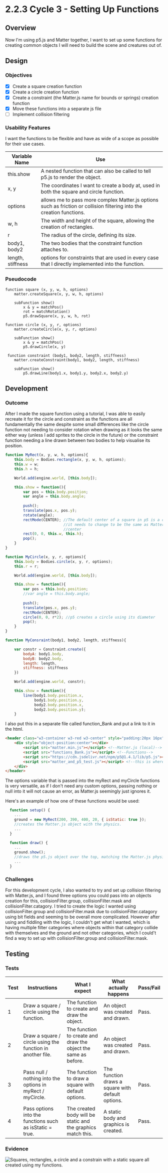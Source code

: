 # 2.2.3 Cycle 3 - Setting Up Functions

## Overview

Now I'm using p5.js and Matter together, I want to set up some functions for creating common objects I will need to build the scene and creatures out of.

## Design

### Objectives&#x20;

* [x] Create a square creation function
* [x] Create a circle creation function
* [x] Create a constraint (the Matter.js name for bounds or springs) creation function
* [x] Move these functions into a separate js file
* [ ] Implement collision filtering

### Usability Features

I want the functions to be flexible and have as wide of a scope as possible for their use cases.

| Variable Name     | Use                                                                                                                   |
| ----------------- | --------------------------------------------------------------------------------------------------------------------- |
| this.show         | A nested function that can also be called to tell p5.js to render the object.                                         |
| x, y              | The coordinates I want to create a body at, used in both the square and circle function.                              |
| options           | allows me to pass more complex Matter.js options such as friction or collision filtering into the creation functions. |
| w, h              | The width and height of the square, allowing the creation of rectangles.                                              |
| r                 | The radius of the circle, defining its size.                                                                          |
| body1, body2      | The two bodies that the constraint function attaches to.                                                              |
| length, stiffness | options for constraints that are used in every case that I directly implemented into the function.                    |

### Pseudocode

```
function square (x, y, w, h, options)
    matter.createSquare(x, y, w, h, options)
    
    subFunction show()
        x & y = matchPos()
        rot = matchRotation()
        p5.drawSquare(x, y, w, h, rot)
        
function circle (x, y, r, options)
    matter.createCircle(x, y, r, options)
    
    subFunction show()
        x & y = matchPos()
        p5.drawCircle(x, y)
 
 function constraint (body1, body2, length, stiffness)
    matter.createConstraint(body1, body2, length, stiffness)

    subFunction show()
        p5.drawLine(body1.x, body1.y, body2.x, body2.y)
```

## Development

### Outcome

After I made the square function using a tutorial, I was able to easily recreate it for the circle and constraint as the functions are all fundamentally the same despite some small differences like the circle function not needing to consider rotation when drawing as it looks the same either way (unless I add sprites to the circle in the future) or the constraint function needing a line drawn between two bodies to help visualise its position.

```javascript
function MyRect(x, y, w, h, options){
    this.body = Bodies.rectangle(x, y, w, h, options);
    this.w = w;
    this.h = h;

    World.add(engine.world, [this.body]);

    this.show = function(){
        var pos = this.body.position;
        var angle = this.body.angle;
        
        push();
        translate(pos.x, pos.y);
        rotate(angle);
        rectMode(CENTER); //The default center of a square in p5 is a corner, so
                          //it needs to change to be the same as Matter, in the
                          //center
        rect(0, 0, this.w, this.h);
        pop();
    }
}

function MyCircle(x, y, r, options){
    this.body = Bodies.circle(x, y, r, options);
    this.r = r;

    World.add(engine.world, [this.body]);

    this.show = function(){
        var pos = this.body.position;
        //var angle = this.body.angle;
        
        push();
        translate(pos.x, pos.y);
        rectMode(CENTER);
        circle(0, 0, r*2); //p5 creates a circle using its diameter
        pop();
    }
}

function MyConsraint(body1, body2, length, stiffness){

    var constr = Constraint.create({
        bodyA: body1.body,
        bodyB: body2.body,
        length: length,
        stiffness: stiffness
    })

    World.add(engine.world, constr);

    this.show = function(){
        line(body1.body.position.x, 
             body1.body.position.y, 
             body2.body.position.x, 
             body2.body.position.y);
    }
```

I also put this in a separate file called function\_Bank and put a link to it in the html.

```html
<header class="w3-container w3-red w3-center" style="padding:20px 16px">
    <div style="object-position:center"></div>
        <script src="matter.min.js"></script> <!--Matter.js (local)-->
        <script src="functions_Bank.js"></script> <!--Functions-->
        <script src="https://cdn.jsdelivr.net/npm/p5@1.4.1/lib/p5.js"></script> <!--p5.js(online)-->
        <script src="matter_and_p5_test.js"></script> <!--this is where to put my script-->
    </div> 
</header>
```

The options variable that is passed into the myRect and myCircle functions is very versatile, as if I don't need any custom options, passing nothing or null into it will not cause an error, as Matter.js seemingly just ignores it.

Here's an example of how one of these functions would be used:

```javascript
  function setup() {
    ...
    ground = new MyRect(200, 390, 400, 20, { isStatic: true });
    //creates the Matter.js object with the physics.
    ...
  }
  
  function draw() {
    ...
    ground.show();
    //draws the p5.js object over the top, matching the Matter.js physics object.
    ...
  }
```

### Challenges

For this development cycle, I also wanted to try and set up collision filtering with Matter.js, and I found three options you could pass into an objects creation for this, collisionFilter.group, collisionFilter.mask and collisionFilter.catagory. I tried to create the logic I wanted using collisionFilter.group and collisionFilter.mask due to collisionFilter.catagory using bit fields and seeming to be overall more complicated. However after using and fiddling with the logic, I couldn't get what I wanted, which is having multiple filter categories where objects within that category collide with themselves and the ground and not other categories, which I could't find a way to set up with collisionFilter.group and collisionFilter.mask.

## Testing

### Tests

| Test | Instructions                                               | What I expect                                                  | What actually happens                             | Pass/Fail |
| ---- | ---------------------------------------------------------- | -------------------------------------------------------------- | ------------------------------------------------- | --------- |
| 1    | Draw a square / circle using the function.                 | The function to create and draw the object.                    | An object was created and drawn.                  | Pass.     |
| 2    | Draw a square / circle using the function in another file. | The function to create and draw the object the same as before. | An object was created and drawn.                  | Pass.     |
| 3    | Pass null / nothing into the options in myRect / myCircle. | The function to draw a square with default options.            | The function draws a square with default options. | Pass.     |
| 4    | Pass options into the functions such as isStatic = true.   | The created body will be static and the graphics match this.   | A static body and graphics is created.            | Pass.     |

### Evidence

![Squares, rectangles, a circle and a constrain with a static square all created using my functions.](<../.gitbook/assets/image (8) (1).png>)
